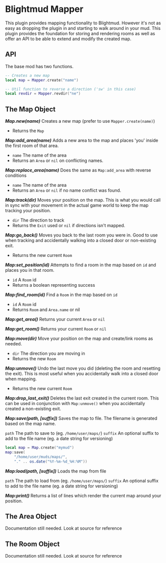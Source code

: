 # Blightmud Mapper

This plugin provides mapping functionality to Blightmud. However it's not as
easy as dropping the plugin in and starting to walk around in your mud.  This
plugin provides the foundation for storing and rendering rooms as well as offer
an API to be able to extend and modify the created map.

## API

The base mod has two functions.

```lua
-- Creates a new map
local map = Mapper.create("name")

-- Util function to reverse a direction ('sw' in this case)
local revdir = Mapper.revdir("ne")
```

## The Map Object

***Map.new(name)***
Creates a new map (prefer to use `Mapper.create(name)`)

- Returns the `Map`

***Map:add_area(name)***
Adds a new area to the map and places 'you' inside the first room of that area.

- `name`    The name of the area
- Returns an `Area` or `nil` on conflicting names.

***Map:replace_area(name)***
Does the same as `Map:add_area` with reverse conditions

- `name`    The name of the area
- Returns an `Area` or `nil` if no name conflict was found.

***Map:track(dir)***
Moves your position on the map. This is what you would call in sync with your
movement in the actual game world to keep the map tracking your position.

- `dir` The direction to track
- Returns the `Exit` used or `nil` if directions isn't mapped.

***Map:go_back()***
Moves you back to the last room you were in. Good to use when tracking and
accidentally walking into a closed door or non-existing exit.

- Returns the new current `Room`

***Map:set_position(id)***
Attempts to find a room in the map based on `id` and places you in that room.

- `id`      A `Room` id
- Returns a boolean representing success

***Map:find_room(id)***
Find a `Room` in the map based on `id`

- `id`      A `Room` id
- Returns `Room` and `Area.name` or nil

***Map:get_area()***
Returns your current `Area` or `nil`

***Map:get_room()***
Returns your current `Room` or `nil`

***Map:move(dir)***
Move your position on the map and create/link rooms as needed.

- `dir`     The direction you are moving in
- Returns the new `Room`

***Map:unmove()***
Undo the last move you did (deleting the room and resetting the exit).
This is most useful when you accidentally walk into a closed door when
mapping.

- Returns the new current `Room`

***Map:drop_last_exit()***
Deletes the last exit created in the current room. This can be used in
conjunction with `Map:unmove()` when you accidentally created a non-existing
exit.

***Map:save(path, [suffix])***
Saves the map to file. The filename is generated based on the map name.

`path`      The path to save to (eg. `/home/user/maps/`)
`suffix`    An optional suffix to add to the file name (eg. a date string for versioning)

```lua
local map = Map.create("mymud")
map:save(
    "/home/user/muds/maps/",
    "." .. os.date("%Y-%m-%d_%H:%M"))
```

***Map:load(path, [suffix])***
Loads the map from file

`path`      The path to load from (eg. `/home/user/maps/`)
`suffix`    An optional suffix to add to the file name (eg. a date string for versioning)

***Map:print()***
Returns a list of lines which render the current map around your position.

## The Area Object

Documentation still needed. Look at source for reference

## The Room Object

Documentation still needed. Look at source for reference
